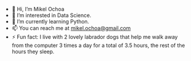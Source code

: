 - 👋 Hi, I’m Mikel Ochoa
- 👀 I’m interested in Data Science.
- 🌱 I’m currently learning Python.
- 📫 You can reach me at mikel.ochoa@gmail.com
- ⚡ Fun fact: I live with 2 lovely labrador dogs that help me walk away from the computer 3 times a day for a total of 3.5 hours, the rest of the hours they sleep.

<!---
mkl8a/mkl8a is a ✨ special ✨ repository because its `README.md` (this file) appears on your GitHub profile.
You can click the Preview link to take a look at your changes.
--->

